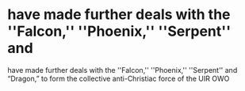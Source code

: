 # have made further deals with the ''Falcon,'' ''Phoenix,'' ''Serpent'' and

have made further deals with the ''Falcon,'' ''Phoenix,'' ''Serpent'' and
“Dragon,” to form the collective anti-Christiac force of the UIR OWO